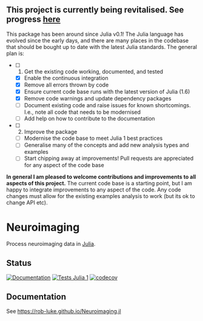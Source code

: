 ## This project is currently being revitalised. See progress [here](https://github.com/rob-luke/Neuroimaging.jl/projects/1)

This package has been around since Julia v0.1!
The Julia language has evolved since the early days,
and there are many places in the codebase that should be bought up to date with the latest Julia standards. 
The general plan is:

- [ ] 1. Get the existing code working, documented, and tested
  - [x] Enable the continuous integration
  - [x] Remove all errors thrown by code
  - [x] Ensure current code base runs with the latest version of Julia (1.6)
  - [x] Remove code warnings and update dependency packages
  - [ ] Document existing code and raise issues for known shortcomings. I.e., note all code that needs to be modernised
  - [ ] Add help on how to contribute to the documentation 
- [ ] 2. Improve the package
  - [ ] Modernise the code base to meet Julia 1 best practices
  - [ ] Generalise many of the concepts and add new analysis types and examples
  - [ ] Start chipping away at improvements! Pull requests are appreciated for any aspect of the code base

**In general I am pleased to welcome contributions and improvements to all aspects of this project.**
The current code base is a starting point, but I am happy to integrate improvements to any aspect of the code.
Any code changes must allow for the existing examples analysis to work (but its ok to change API etc).


# Neuroimaging

Process neuroimaging data in [Julia](http://julialang.org/).  


## Status

[![Documentation](https://img.shields.io/badge/Documentation-dev-green)](https://rob-luke.github.io/Neuroimaging.jl/)
[![Tests Julia 1](https://github.com/rob-luke/Neuroimaging.jl/actions/workflows/runtests.yml/badge.svg)](https://github.com/rob-luke/Neuroimaging.jl/actions/workflows/runtests.yml)
[![codecov](https://codecov.io/gh/rob-luke/Neuroimaging.jl/branch/main/graph/badge.svg?token=8IY5Deklvg)](https://codecov.io/gh/rob-luke/Neuroimaging.jl)


## Documentation

See https://rob-luke.github.io/Neuroimaging.jl
